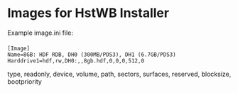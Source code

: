 # Images for HstWB Installer

Example image.ini file:

####
    [Image]
    Name=8GB: HDF RDB, DH0 (300MB/PDS3), DH1 (6.7GB/PDS3)
    Harddrive1=hdf,rw,DH0:,,8gb.hdf,0,0,0,512,0

type, readonly, device, volume, path, sectors, surfaces, reserved, blocksize, bootpriority